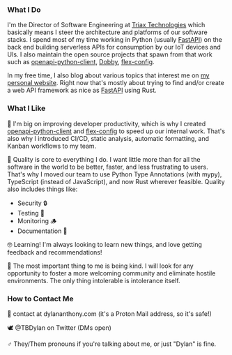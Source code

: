 ### What I Do

I'm the Director of Software Engineering at [Triax Technologies][triax] which basically means I steer the architecture and platforms of our software stacks. I spend most of my time working in Python (usually [FastAPI]) on the back end building serverless APIs for consumption by our IoT devices and UIs. I also maintain the open source projects that spawn from that work such as [openapi-python-client], [Dobby], [flex-config].

In my free time, I also blog about various topics that interest me on [my personal website][website]. Right now that's mostly about trying to find and/or create a web API framework as nice as [FastAPI] using Rust.

### What I Like

🥰 I'm big on improving developer productivity, which is why I created [openapi-python-client] and [flex-config] to speed up our internal work. That's also why I introduced CI/CD, static analysis, automatic formatting, and Kanban workflows to my team.

🧐 Quality is core to everything I do. I want little more than for all the software in the world to be better, faster, and less frustrating to users. That's why I moved our team to use Python Type Annotations (with mypy), TypeScript (instead of JavaScript), and now Rust wherever feasible. Quality also includes things like:
- Security 🔒
- Testing 🧪
- Monitoring 🪵
- Documentation 📜

🤓 Learning! I'm always looking to learn new things, and love getting feedback and recommendations!

💜 The most important thing to me is being kind. I will look for any opportunity to foster a more welcoming community and eliminate hostile environments. The only thing intolerable is intolerance itself.

### How to Contact Me
💌 contact at dylananthony.com (it's a Proton Mail address, so it's safe!)

🕊 @TBDylan on Twitter (DMs open)

♂ They/Them pronouns if you're talking about me, or just "Dylan" is fine.

[triax]: https://github.com/triaxtec
[openapi-python-client]: https://github.com/triaxtec/openapi-python-client
[dobby]: https://github.com/triaxtec/dobby
[flex-config]: https://github.com/triaxtec/flex-config
[FastAPI]: https://fastapi.tiangolo.com
[website]: https://dylananthony.com
